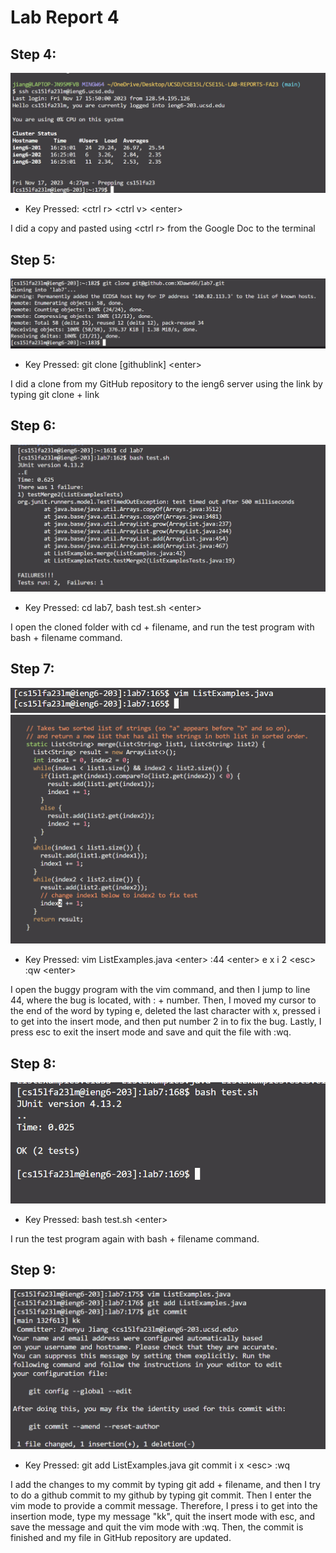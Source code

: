 # Lab Report 4
## Step 4:
![image](lab4/4.png)
- Key Pressed: \<ctrl r> \<ctrl v> \<enter>
  
I did a copy and pasted using \<ctrl r> <ctrl v> from the Google Doc to the terminal

## Step 5:
![image](lab4/5.png)
- Key Pressed: git clone [githublink] \<enter>

I did a clone from my GitHub repository to the ieng6 server using the link by typing git clone + link

## Step 6:
![image](lab4/6.png)
- Key Pressed: cd lab7, bash test.sh \<enter>

I open the cloned folder with cd + filename, and run the test program with bash + filename command.

## Step 7:
![image](lab4/7a.png)
![image](lab4/7b.png)
- Key Pressed: vim ListExamples.java \<enter> :44 \<enter> e x i 2 \<esc> :qw \<enter>

I open the buggy program with the vim command, and then I jump to line 44, where the bug is located, with : + number. Then, I moved my cursor to the end of the word by typing e, deleted the last character with x, pressed i to get into the insert mode, and then put number 2 in to fix the bug. Lastly, I press esc to exit the insert mode and save and quit the file with :wq.

## Step 8:
![image](lab4/8.png)
- Key Pressed: bash test.sh \<enter>

I run the test program again with bash + filename command.

## Step 9:
![image](lab4/9a.png)
- Key Pressed: git add ListExamples.java git commit i x \<esc> :wq

I add the changes to my commit by typing git add + filename, and then I try to do a github commit to my github by typing git commit. Then I enter the vim mode to provide a commit message. Therefore, I press i to get into the insertion mode, type my message "kk", quit the insert mode with esc, and save the message and quit the vim mode with :wq. Then, the commit is finished and my file in GitHub repository are updated.
  
